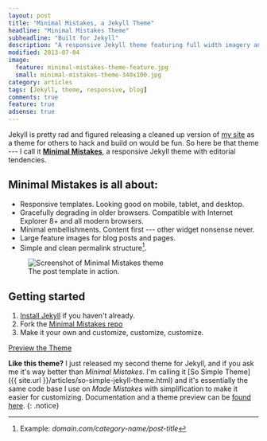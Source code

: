 ```yaml
---
layout: post
title: "Minimal Mistakes, a Jekyll Theme"
headline: "Minimal Mistakes Theme"
subheadline: "Built for Jekyll"
description: "A responsive Jekyll theme featuring full width imagery and clean typography by designer Michael Rose."
modified: 2013-07-04
image: 
  feature: minimal-mistakes-theme-feature.jpg
  small: minimal-mistakes-theme-340x100.jpg
category: articles
tags: [Jekyll, theme, responsive, blog]
comments: true
feature: true
adsense: true
---
```


Jekyll is pretty rad and figured releasing a cleaned up version of [my site](http://mademistakes.com) as a theme for others to hack and build on would be fun. So here be that theme --- I call it **[Minimal Mistakes](http://mmistakes.github.io/minimal-mistakes)**, a responsive Jekyll theme with editorial tendencies. 

## Minimal Mistakes is all about:

* Responsive templates. Looking good on mobile, tablet, and desktop.
* Gracefully degrading in older browsers. Compatible with Internet Explorer 8+ and all modern browsers. 
* Minimal embellishments. Content first --- other widget nonsense never.
* Large feature images for blog posts and pages.
* Simple and clean permalink structure[^1].

<figure>
	<img src="{{ site.url }}/images/mm-theme-post-600.jpg" alt="Screenshot of Minimal Mistakes theme">
	<figcaption>The post template in action.</figcaption>
</figure>

## Getting started

1. [Install Jekyll](http://jekyllrb.com) if you haven't already.
2. Fork the [Minimal Mistakes repo](http://github.com/mmistakes/minimal-mistakes/)
3. Make it your own and customize, customize, customize.

<a markdown="0" href="http://mmistakes.github.io/minimal-mistakes" class="btn btn-inverse">Preview the Theme</a>

**Like this theme?** I just released my second theme for Jekyll, and if you ask me it's way better than *Minimal Mistakes*. I'm calling it [So Simple Theme]({{ site.url }}/articles/so-simple-jekyll-theme.html) and it's essentially the same code base I use on *Made Mistakes* with simplification to make it easier for customizing. Documentation and a theme preview can be [found here](http://mmistakes.github.io/so-simple-theme).
{: .notice}

[^1]: Example: *domain.com/category-name/post-title*